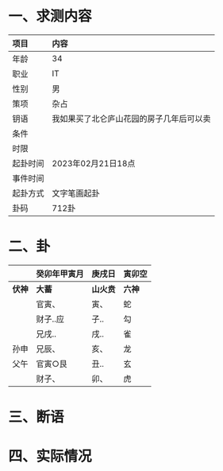 # 一、求测内容
|项目|内容|
|:-|:-|
|年龄|34|
|职业|IT|
|性别|男|
|策项|杂占|
|钥语|我如果买了北仑庐山花园的房子几年后可以卖|
|条件||
|时限||
|起卦时间|2023年02月21日18点|
|事件时间||
|起卦方式|文字笔画起卦|
|卦码|712卦|

# 二、卦
||癸卯年甲寅月|庚戌日|寅卯空|
|:-|:-|:-|:-|
|**伏神**|**大蓄**|**山火贲**|**六神**|
||官寅、|寅、|蛇|
||财子..应|子..|勾|
||兄戌..|戌..|雀|
|孙申|兄辰、|亥、|龙|
|父午|官寅○艮|丑..|玄|
||财子、|卯、|虎|


# 三、断语

# 四、实际情况